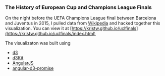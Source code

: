 ### The History of European Cup and Champions League Finals

On the night before the UEFA Champions League final between Barcelona and Juventus in 2015, I pulled data from [Wikipedia](http://en.wikipedia.org/wiki/List_of_European_Cup_and_UEFA_Champions_League_finals) and hacked together this visualization. You can view it at [https://kristw.github.io/uclfinals](https://kristw.github.io/uclfinals/index.html)

The visualizaton was built using

* [d3](https://github.com/mbostock/d3)
* [d3Kit](https://github.com/twitter/d3Kit)
* [AngularJS](https://github.com/angular/angular.js)
* [angular-d3-promise](https://github.com/kristw/angular-d3-promise)